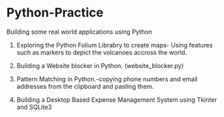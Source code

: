 # Python-Practice
Building some real world applications using Python
1. Exploring the Python Folium Librabry to create maps- Using features such as markers to depict the volcanoes accross the world.
2. Building a Website blocker in Python. (website_blocker.py)


4. Pattern Matching in Python.-copying phone numbers and email addresses from the clipboard and pasting them.
5. Building a Desktop Based Expense Management System using Tkinter and SQLite3
